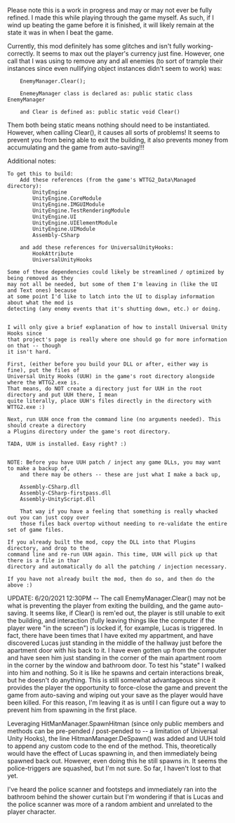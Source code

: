 ﻿Please note this is a work in progress and may or may not ever be fully refined. I made
this while playing through the game myself. As such, if I wind up beating the game before
it is finished, it will likely remain at the state it was in when I beat the game.

Currently, this mod definitely has some glitches and isn't fully working-correctly. 
It seems to max out the player's currency just fine. However, one call that I was using
to remove any and all enemies (to sort of trample their instances since even nullifying
object instances didn't seem to work) was:

		EnemyManager.Clear();

		EnemeyManager class is declared as: public static class EnemyManager

		and Clear is defined as: public static void Clear()

Them both being static means nothing should need to be instantiated. However, when
calling Clear(), it causes all sorts of problems! It seems to prevent you from being able to
exit the building, it also prevents money from accumulating and the game from auto-saving!!!


Additional notes:

	To get this to build:
		Add these references (from the game's WTTG2_Data\Managed directory):
			UnityEngine
			UnityEngine.CoreModule
			UnityEngine.IMGUIModule
			UnityEngine.TestRenderingModule
			UnityEngine.UI
			UnityEngine.UIElementModule
			UnityEngine.UIModule
			Assembly-CSharp

		and add these references for UniversalUnityHooks:
			HookAttribute
			UniversalUnityHooks

	Some of these dependencies could likely be streamlined / optimized by being removed as they
	may not all be needed, but some of them I'm leaving in (like the UI and Text ones) because
	at some point I'd like to latch into the UI to display information about what the mod is
	detecting (any enemy events that it's shutting down, etc.) or doing.


	I will only give a brief explanation of how to install Universal Unity Hooks since
	that project's page is really where one should go for more information on that -- though
	it isn't hard.

	First, (either before you build your DLL or after, either way is fine), put the files of
	Universal Unity Hooks (UUH) in the game's root directory alongside where the WTTG2.exe is.
	That means, do NOT create a directory just for UUH in the root directory and put UUH there, I mean
	quite literally, place UUH's files directly in the directory with WTTG2.exe :)

	Next, run UUH once from the command line (no arguments needed). This should create a directory
	a Plugins directory under the game's root directory.

	TADA, UUH is installed. Easy right? :)


	NOTE: Before you have UUH patch / inject any game DLLs, you may want to make a backup of,
		and there may be others -- these are just what I make a back up,

		Assembly-CSharp.dll
		Assembly-CSharp-firstpass.dll
		Assembly-UnityScript.dll

		That way if you have a feeling that something is really whacked out you can just copy over
		those files back overtop without needing to re-validate the entire set of game files.

	If you already built the mod, copy the DLL into that Plugins directory, and drop to the
	command line and re-run UUH again. This time, UUH will pick up that there is a file in thar
	directory and automatically do all the patching / injection necessary.

	If you have not already built the mod, then do so, and then do the above :)

UPDATE:
6/20/2021 12:30PM -- The call EnemyManager.Clear() may not be what is preventing the player
						 from exiting the building, and the game auto-saving. It seems like, if
						 Clear() is rem'ed out, the player is still unable to exit the building,
						 and interaction (fully leaving things like the computer if the player
						 were "in the screen") is locked if, for example, Lucas is
						 triggered. In fact, there have been times that I have exited my
						 appartment, and have discovered Lucas just standing in the middle
						 of the hallway just before the apartment door with his back to it.
						 I have even gotten up from the computer and have seen him just
						 standing in the corner of the main apartment room in the corner
						 by the window and bathroom door. To test his "state" I walked
						 into him and nothing. So it is like he spawns and certain
						 interactions break, but he doesn't do anything. This is still
						 somewhat advantageous since it provides the player the opportunity
						 to force-close the game and prevent the game from auto-saving
						 and wiping out your save as the player would have been killed.
						 For this reason, I'm leaving it as is until I can figure out
						 a way to prevent him from spawning in the first place.

Leveraging HitManManager.SpawnHitman (since only public members and methods can be
pre-pended / post-pended to -- a limitation of Universal Unity Hooks), the line
HitmanManager.DeSpawn() was added and UUH told to append any custom code to the end of the
method. This, theoretically would have the effect of Lucas spawning in, and then immediately
being spawned back out. However, even doing this he still spawns in. It seems the
police-triggers are squashed, but I'm not sure. So far, I haven't lost to that yet.

I've heard the police scanner and footsteps and immediately ran into the bathroom behind the
shower curtain but I'm wondering if that is Lucas and the police scanner was more of a random
ambient and unrelated to the player character.
